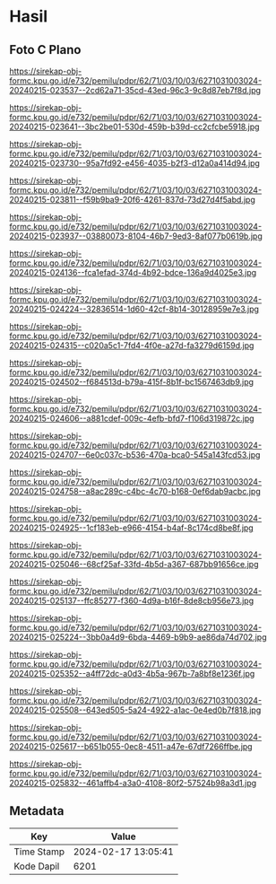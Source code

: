 # Hasil

## Foto C Plano

https://sirekap-obj-formc.kpu.go.id/e732/pemilu/pdpr/62/71/03/10/03/6271031003024-20240215-023537--2cd62a71-35cd-43ed-96c3-9c8d87eb7f8d.jpg

https://sirekap-obj-formc.kpu.go.id/e732/pemilu/pdpr/62/71/03/10/03/6271031003024-20240215-023641--3bc2be01-530d-459b-b39d-cc2cfcbe5918.jpg

https://sirekap-obj-formc.kpu.go.id/e732/pemilu/pdpr/62/71/03/10/03/6271031003024-20240215-023730--95a7fd92-e456-4035-b2f3-d12a0a414d94.jpg

https://sirekap-obj-formc.kpu.go.id/e732/pemilu/pdpr/62/71/03/10/03/6271031003024-20240215-023811--f59b9ba9-20f6-4261-837d-73d27d4f5abd.jpg

https://sirekap-obj-formc.kpu.go.id/e732/pemilu/pdpr/62/71/03/10/03/6271031003024-20240215-023937--03880073-8104-46b7-9ed3-8af077b0619b.jpg

https://sirekap-obj-formc.kpu.go.id/e732/pemilu/pdpr/62/71/03/10/03/6271031003024-20240215-024136--fca1efad-374d-4b92-bdce-136a9d4025e3.jpg

https://sirekap-obj-formc.kpu.go.id/e732/pemilu/pdpr/62/71/03/10/03/6271031003024-20240215-024224--32836514-1d60-42cf-8b14-30128959e7e3.jpg

https://sirekap-obj-formc.kpu.go.id/e732/pemilu/pdpr/62/71/03/10/03/6271031003024-20240215-024315--c020a5c1-7fd4-4f0e-a27d-fa3279d6159d.jpg

https://sirekap-obj-formc.kpu.go.id/e732/pemilu/pdpr/62/71/03/10/03/6271031003024-20240215-024502--f684513d-b79a-415f-8b1f-bc1567463db9.jpg

https://sirekap-obj-formc.kpu.go.id/e732/pemilu/pdpr/62/71/03/10/03/6271031003024-20240215-024606--a881cdef-009c-4efb-bfd7-f106d319872c.jpg

https://sirekap-obj-formc.kpu.go.id/e732/pemilu/pdpr/62/71/03/10/03/6271031003024-20240215-024707--6e0c037c-b536-470a-bca0-545a143fcd53.jpg

https://sirekap-obj-formc.kpu.go.id/e732/pemilu/pdpr/62/71/03/10/03/6271031003024-20240215-024758--a8ac289c-c4bc-4c70-b168-0ef6dab9acbc.jpg

https://sirekap-obj-formc.kpu.go.id/e732/pemilu/pdpr/62/71/03/10/03/6271031003024-20240215-024925--1cf183eb-e966-4154-b4af-8c174cd8be8f.jpg

https://sirekap-obj-formc.kpu.go.id/e732/pemilu/pdpr/62/71/03/10/03/6271031003024-20240215-025046--68cf25af-33fd-4b5d-a367-687bb91656ce.jpg

https://sirekap-obj-formc.kpu.go.id/e732/pemilu/pdpr/62/71/03/10/03/6271031003024-20240215-025137--ffc85277-f360-4d9a-b16f-8de8cb956e73.jpg

https://sirekap-obj-formc.kpu.go.id/e732/pemilu/pdpr/62/71/03/10/03/6271031003024-20240215-025224--3bb0a4d9-6bda-4469-b9b9-ae86da74d702.jpg

https://sirekap-obj-formc.kpu.go.id/e732/pemilu/pdpr/62/71/03/10/03/6271031003024-20240215-025352--a4ff72dc-a0d3-4b5a-967b-7a8bf8e1236f.jpg

https://sirekap-obj-formc.kpu.go.id/e732/pemilu/pdpr/62/71/03/10/03/6271031003024-20240215-025508--643ed505-5a24-4922-a1ac-0e4ed0b7f818.jpg

https://sirekap-obj-formc.kpu.go.id/e732/pemilu/pdpr/62/71/03/10/03/6271031003024-20240215-025617--b651b055-0ec8-4511-a47e-67df7266ffbe.jpg

https://sirekap-obj-formc.kpu.go.id/e732/pemilu/pdpr/62/71/03/10/03/6271031003024-20240215-025832--461affb4-a3a0-4108-80f2-57524b98a3d1.jpg


## Metadata

| Key        | Value               |
| ---------- | ------------------- |
| Time Stamp | 2024-02-17 13:05:41 |
| Kode Dapil | 6201                |



